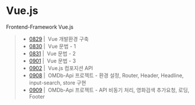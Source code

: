 # Vue.js
Frontend-Framework Vue.js 
> - [0829](./README/0829.md) | &nbsp;Vue 개발환경 구축
> - [0830](./README/0830.md) | &nbsp;Vue 문법 - 1
> - [0831](./README/0831.md) | &nbsp;Vue 문법 - 2
> - [0901](./README/0901.md) | &nbsp;Vue 문법 - 3
> - [0902](./README/0902.md) | &nbsp;Vue.js 컴포지션 API
> - [0908](./README/0902.md) | &nbsp;OMDb-Api 프로젝트 - 환경 설정, Router, Header, Headline, input-search, store 구현
> - [0909](./README/0902.md) | &nbsp;OMDb-Api 프로젝트 - API 비동기 처리, 영화검색 추가요청, 로딩, Footer